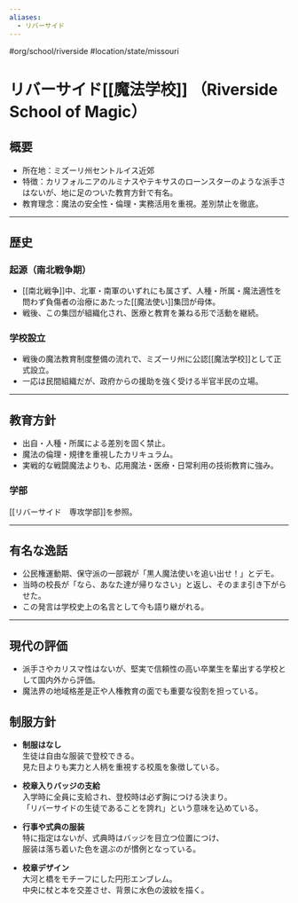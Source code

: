 ```yaml
---
aliases:
  - リバーサイド
---
```

 #org/school/riverside #location/state/missouri 
# リバーサイド[[魔法学校]] （Riverside School of Magic）

## 概要
- 所在地：ミズーリ州セントルイス近郊
- 特徴：カリフォルニアのルミナスやテキサスのローンスターのような派手さはないが、地に足のついた教育方針で有名。
- 教育理念：魔法の安全性・倫理・実務活用を重視。差別禁止を徹底。

---

## 歴史

### 起源（南北戦争期）
- [[南北戦争]]中、北軍・南軍のいずれにも属さず、人種・所属・魔法適性を問わず負傷者の治療にあたった[[魔法使い]]集団が母体。
- 戦後、この集団が組織化され、医療と教育を兼ねる形で活動を継続。

### 学校設立
- 戦後の魔法教育制度整備の流れで、ミズーリ州に公認[[魔法学校]]として正式設立。
- 一応は民間組織だが、政府からの援助を強く受ける半官半民の立場。

---

## 教育方針
- 出自・人種・所属による差別を固く禁止。
- 魔法の倫理・規律を重視したカリキュラム。
- 実戦的な戦闘魔法よりも、応用魔法・医療・日常利用の技術教育に強み。
### 学部
[[リバーサイド　専攻学部]]を参照。

---

## 有名な逸話
- 公民権運動期、保守派の一部親が「黒人魔法使いを追い出せ！」とデモ。
- 当時の校長が「なら、あなた達が帰りなさい」と返し、そのまま引き下がらせた。
- この発言は学校史上の名言として今も語り継がれる。

---

## 現代の評価
- 派手さやカリスマ性はないが、堅実で信頼性の高い卒業生を輩出する学校として国内外から評価。
- 魔法界の地域格差是正や人権教育の面でも重要な役割を担っている。

## 制服方針

- **制服はなし**  
  生徒は自由な服装で登校できる。  
  見た目よりも実力と人柄を重視する校風を象徴している。

- **校章入りバッジの支給**  
  入学時に全員に支給され、登校時は必ず胸につける決まり。  
  「リバーサイドの生徒であることを誇れ」という意味を込めている。

- **行事や式典の服装**  
  特に指定はないが、式典時はバッジを目立つ位置につけ、  
  服装は落ち着いた色を選ぶのが慣例となっている。

- **校章デザイン**  
  大河と橋をモチーフにした円形エンブレム。  
  中央に杖と本を交差させ、背景に水色の波紋を描く。